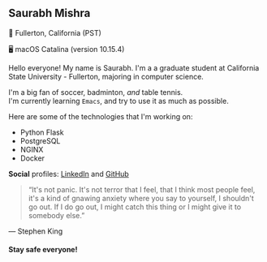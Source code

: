 Saurabh Mishra
--------------

📍  Fullerton, California (PST)

🖥  macOS Catalina (version 10.15.4)


Hello everyone! My name is Saurabh. I'm a a graduate student at California State University - Fullerton, majoring in computer science.   

I'm a big fan of soccer, badminton, *and* table tennis.  
I'm currently learning `Emacs`, and try to use it as much as possible. 

Here are some of the technologies that I'm working on:

  * Python Flask
  * PostgreSQL
  * NGINX
  * Docker

**Social** profiles: [LinkedIn] and [GitHub]

> “It's not panic. It's not terror that I feel, that I think most people feel, it's a kind of gnawing anxiety where you say to yourself, I shouldn't go out. If I do go out, I might catch this thing or I might give it to somebody else.”  

― Stephen King 
 
#### Stay safe everyone!


[LinkedIn]: https://www.linkedin.com/in/saurabhm4/
[GitHub]: https://github.com/saura8h/
